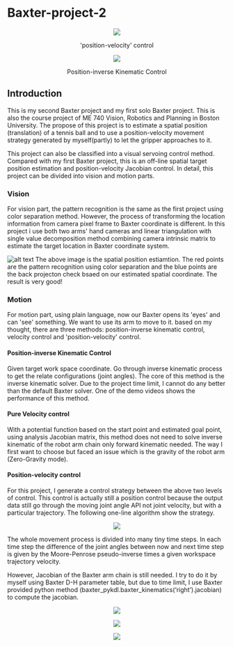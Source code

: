 # Baxter-project-2

<p align="center">
<img src="https://github.com/zhouyuan7/Baxter-project-2/blob/master/source/table_own.gif"/>
</p>
<p align="center">
'position-velocity' control
</p>
<p align="center">
<img src="https://github.com/zhouyuan7/Baxter-project-2/blob/master/source/hand_baxter.gif"/>
</p>
<p align="center">
Position-inverse Kinematic Control
</p>

## Introduction

This is my second Baxter project and my first solo Baxter project. This is also the course project of ME 740 Vision, Robotics and Planning in Boston University. The propose of this project is to estimate a spatial position (translation) of a tennis ball and to use a position-velocity movement strategy generated by myself(partly) to let the gripper approaches to it.

This project can also be classified into a visual servoing control method. Compared with my first Baxter project, this is an off-line spatial target position estimation and position-velocity Jacobian control. In detail, this project can be divided into vision and motion parts.

### Vision

For vision part, the pattern recognition is the same as the first project using color separation method. However, the process of transforming the location information from camera pixel frame to Baxter coordinate is different. In this project i use both two arms' hand cameras and linear triangulation with single value decomposition method combining camera intrinsic matrix to estimate the target location in Baxter coordinate system. 

![alt text](https://github.com/zhouyuan7/Baxter-project-2/blob/master/source/baxter_vision.png)
The above image is the spatial position estiamtion. The red points are the pattern recognition using color separation and the blue points are the back projecton check bsaed on our estimated spatial coordinate. The result is very good!

### Motion

For motion part, using plain language, now our Baxter opens its 'eyes' and can 'see' something. We want to use its arm to move to it. based on my thought, there are three methods: position-inverse kinematic control, velocity control and 'position-velocity' control.

#### Position-inverse Kinematic Control

Given target work space coordinate. Go through inverse kinematic process to get the relate configurations (joint angles). The core of this method is the inverse kinematic solver. Due to the project time limit, I cannot do any better than the default Baxter solver. One of the demo videos shows the performance of this method. 

#### Pure Velocity control

With a potential function based on the start point and estimated goal point, using analysis Jacobian matrix, this method does not need to solve inverse kinematic of the robot arm chain only forward kinematic needed. The way I first want to choose but faced an issue which is the gravity of the robot arm (Zero-Gravity mode).


#### Position-velocity control
For this project, I generate a control strategy between the above two levels of control. This control is actually still a position control because the output data still go through the moving joint angle API not joint velocity, but with a particular trajectory. The following one-line algorithm show the strategy.

<p align="center">
<img src="https://github.com/zhouyuan7/Baxter-project-2/blob/master/source/algorithm.png"/>
</p>

The whole movement process is divided into many tiny time steps. In each time step the difference of the joint angles between now and next time step is given by the Moore-Penrose pseudo-inverse times a given workspace trajectory velocity.

However, Jacobian of the Baxter arm chain is still needed. I try to do it  by myself using Baxter D-H parameter table, but due to time limit, I use Baxter provided python method (baxter_pykdl.baxter_kinematics(‘right’).jacobian) to compute the jacobian. 


<p align="center">
<img src="https://github.com/zhouyuan7/Baxter-project-2/blob/master/source/table_baxter.gif"/>
</p>
<p align="center">
<img src="https://github.com/zhouyuan7/Baxter-project-2/blob/master/source/hand_own.gif"/>
</p>
<p align="center">
<img src="https://github.com/zhouyuan7/Baxter-project-2/blob/master/source/simulation.gif"/>
</p>
